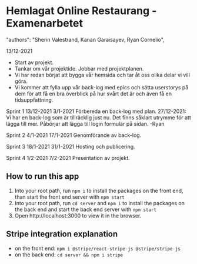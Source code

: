 # Hemlagat Online Restaurang - Examenarbetet


"authors": "Sherin Valestrand, Kanan Garaisayev, Ryan Cornelio",

13/12-2021

- Start av projekt.
- Tankar om vår projektide. Jobbar med projektplanen.
- Vi har redan börjat att bygga vår hemsida och tar åt oss olika delar vi vill göra.
- Vi kommer att fylla upp vår back-log med epics och sätta userstorys på dem för att få en bra överblick på hur svårt det är och även få en tidsuppfattning.

Sprint 1
13/12-2021 3/1-2021 Förbereda en back-log med plan.
27/12-2021: Vi har en back-log som är tillräcklig just nu. Det finns såklart utrymme för att lägga till mer. 
Påbörjar att lägga till login formulär på sidan. -Ryan

Sprint 2
4/1-2021 17/1-2021 Genomförande av back-log.

Sprint 3
18/1-2021 31/1-2021 Hosting och publicering.

Sprint 4
1/2-2021 7/2-2021 Presentation av projekt.


## How to run this app

1. Into your root path, run `npm i` to install the packages on the front end, than start the front end server with `npm start`
2. Into your root path, run `cd server` and `npm i` to install the packages on the back end and start the back end server with `npm start`
3. Open http://localhost:3000 to view it in the browser.

## Stripe integration explanation

- on the front end: `npm i @stripe/react-stripe-js @stripe/stripe-js`
- on the back end: `cd server && npm i stripe`

